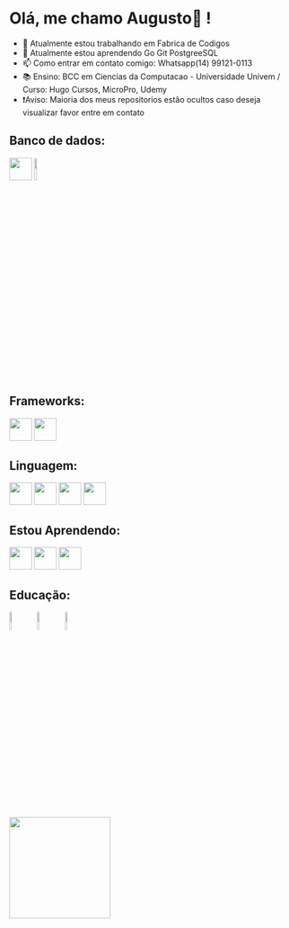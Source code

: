 # Olá, me chamo Augusto👋 !
- 🔭 Atualmente estou trabalhando em Fabrica de Codigos
- 🌱 Atualmente estou aprendendo Go Git PostgreeSQL
- 📫 Como entrar em contato comigo: Whatsapp(14) 99121-0113
- 📚 Ensino: BCC em Ciencias da Computacao - Universidade Univem / Curso: Hugo Cursos, MicroPro, Udemy
- ❗Aviso: Maioria dos meus repositorios estão ocultos caso deseja visualizar favor entre em contato


## Banco de dados:
<img loading="lazy" src="https://cdn.jsdelivr.net/gh/devicons/devicon/icons/mysql/mysql-original-wordmark.svg" width="40" height="40" /> <img loading="lazy" src="https://www.dbacorp.com.br/wp-content/uploads/2017/07/microsoft-sql-server-logo.png" width="10%"/>
          
## Frameworks:
<img loading="lazy" src="https://cdn.jsdelivr.net/gh/devicons/devicon/icons/vscode/vscode-original.svg" width="40" height="40" />  <img loading="lazy" src="https://cdn.jsdelivr.net/gh/devicons/devicon/icons/visualstudio/visualstudio-plain-wordmark.svg" width="40" height="40"/> 


## Linguagem:
<img loading="lazy" src="https://cdn.jsdelivr.net/gh/devicons/devicon/icons/python/python-original.svg" width="40" height="40" /> <img loading="lazy" src="https://cdn.jsdelivr.net/gh/devicons/devicon/icons/javascript/javascript-plain.svg" width="40" height="40" /> <img loading="lazy" src="https://cdn.jsdelivr.net/gh/devicons/devicon/icons/dot-net/dot-net-original-wordmark.svg" width="40" height="40" />  <img loading="lazy" src="https://cdn.jsdelivr.net/gh/devicons/devicon/icons/php/php-original.svg" width="40" height="40" />


## Estou Aprendendo:
<img loading="lazy" src="https://cdn.jsdelivr.net/gh/devicons/devicon/icons/go/go-original-wordmark.svg" width="40" height="40" /> <img loading="lazy" src="https://cdn.jsdelivr.net/gh/devicons/devicon/icons/git/git-original-wordmark.svg" width="40" height="40" />  <img loading="lazy" src="https://cdn.jsdelivr.net/gh/devicons/devicon/icons/postgresql/postgresql-original.svg" width="40" height="40" />

## Educação:
<img loading="lazy" src="https://www.univem.edu.br/img/site/logo.png" width="9%"/>  <img loading="lazy" src="https://img.shields.io/badge/Udemy-EC5252?style=for-the-badge&logo=Udemy&logoColor=white" width="9%"/> <img loading="lazy" src="https://www.micropro.com.br/micropro/web/img/Novo-Logo-MicroPro-Cabecalho.png" width="9%"/>


<div>
<a href="https://github.com/augustoregistersoftware">
<img loading="lazy" height="180em" src="https://github-readme-stats.vercel.app/api/top-langs/?username=augustoregistersoftware&layout=compact&langs_count=7&theme=dracula"/>
</div>

          
          
          
          
          
